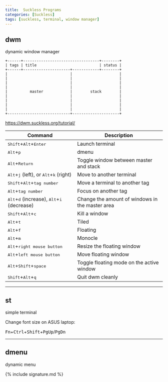 ```yaml
---
title:  Suckless Programs
categories: [Suckless]
tags: [suckless, terminal, window manager]
---
```


## dwm

dynamic window manager

```
+------+----------------------------------+--------+
| tags | title                            | status |
+------+---------------------+------------+--------+
|                            |                     |
|                            |                     |
|                            |                     |
|                            |                     |
|          master            |        stack        |
|                            |                     |
|                            |                     |
|                            |                     |
|                            |                     |
+----------------------------+---------------------+
```

https://dwm.suckless.org/tutorial/

| Command | Description |
| - | - |
| <kbd>Shift</kbd>+<kbd>Alt</kbd>+<kbd>Enter</kbd> | Launch terminal |
| <kbd>Alt</kbd>+<kbd>p</kbd> | dmenu |
| <kbd>Alt</kbd>+<kbd>Return</kbd> | Toggle window between master and stack |
| <kbd>Alt</kbd>+<kbd>j</kbd> (left), or <kbd>Alt</kbd>+<kbd>k</kbd> (right) | Move to another terminal |
| <kbd>Shift</kbd>+<kbd>Alt</kbd>+<kbd>tag number</kbd> | Move a terminal to another tag |
| <kbd>Alt</kbd>+<kbd>tag number</kbd> | Focus on another tag |
| <kbd>Alt</kbd>+<kbd>d</kbd> (increase), <kbd>Alt</kbd>+<kbd>i</kbd> (decrease) | Change the amount of windows in the master area |
| <kbd>Shift</kbd>+<kbd>Alt</kbd>+<kbd>c</kbd> | Kill a window |
| <kbd>Alt</kbd>+<kbd>t</kbd> | Tiled |
| <kbd>Alt</kbd>+<kbd>f</kbd> | Floating |
| <kbd>Alt</kbd>+<kbd>m</kbd> | Monocle |
| <kbd>Alt</kbd>+<kbd>right mouse button</kbd> | Resize the floating window |
| <kbd>Alt</kbd>+<kbd>left mouse button</kbd> | Move floating window |
| <kbd>Alt</kbd>+<kbd>Shift</kbd>+<kbd>space</kbd> | Toggle floating mode on the active window |
| <kbd>Shift</kbd>+<kbd>Alt</kbd>+<kbd>q</kbd> | Quit dwm cleanly |

---

## st

simple terminal

Change font size on ASUS laptop:

<kbd>Fn</kbd>+<kbd>Ctrl</kbd>+<kbd>Shift</kbd>+<kbd>PgUp</kbd>/<kbd>PgDn</kbd>

---

## dmenu

dynamic menu


{% include signature.md %}